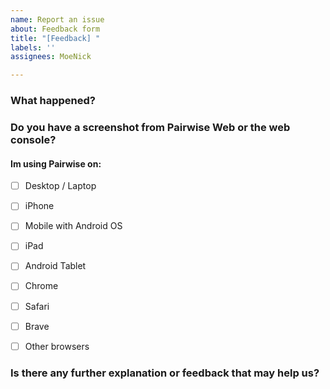 ```yaml
---
name: Report an issue
about: Feedback form
title: "[Feedback] "
labels: ''
assignees: MoeNick

---
```


### What happened?

### Do you have a screenshot from Pairwise Web or the web console? 

#### Im using Pairwise on:
- [ ] Desktop / Laptop
- [ ] iPhone
- [ ] Mobile with Android OS
- [ ] iPad
- [ ] Android Tablet
- [ ] Chrome
- [ ] Safari
- [ ] Brave
- [ ] Other browsers


### Is there any further explanation or feedback that may help us?
